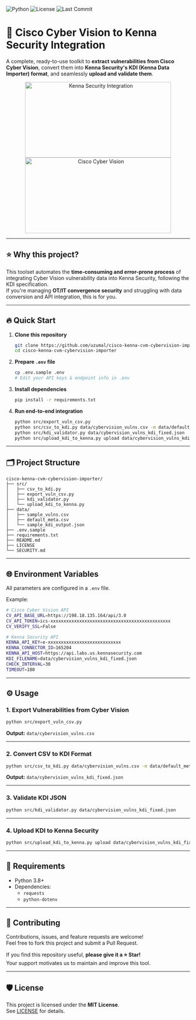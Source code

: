![Python](https://img.shields.io/badge/Python-3.8%2B-blue)
![License](https://img.shields.io/badge/License-MIT-blue)
![Last Commit](https://img.shields.io/github/last-commit/uzumal/cisco-kenna-cvm-cybervision-importer)
# 🚀 Cisco Cyber Vision to Kenna Security Integration

A complete, ready-to-use toolkit to **extract vulnerabilities from Cisco Cyber Vision**, convert them into **Kenna Security's KDI (Kenna Data Importer) format**, and seamlessly **upload and validate them**.

<p align="center">
  <img width="400" height="207" alt="Kenna Security Integration" src="https://github.com/user-attachments/assets/66de3461-4fe1-40a1-9fa3-6d774bf9c168">
  <img width="400" height="207" alt="Cisco Cyber Vision" src="https://github.com/user-attachments/assets/492bde21-9bef-45eb-8549-7fed7805997a">
</p>

---

## ⭐ Why this project?

This toolset automates the **time-consuming and error-prone process** of integrating Cyber Vision vulnerability data into Kenna Security, following the KDI specification.  
If you're managing **OT/IT convergence security** and struggling with data conversion and API integration, this is for you.

---

## 🔥 Quick Start

1. **Clone this repository**
    ```bash
    git clone https://github.com/uzumal/cisco-kenna-cvm-cybervision-importer.git
    cd cisco-kenna-cvm-cybervision-importer
    ```

2. **Prepare `.env` file**
    ```bash
    cp .env.sample .env
    # Edit your API keys & endpoint info in .env
    ```

3. **Install dependencies**
    ```bash
    pip install -r requirements.txt
    ```

4. **Run end-to-end integration**
    ```bash
    python src/export_vuln_csv.py
    python src/csv_to_kdi.py data/cybervision_vulns.csv -m data/default_meta.csv -o data/cybervision_vulns_kdi_fixed.json -s
    python src/kdi_validator.py data/cybervision_vulns_kdi_fixed.json
    python src/upload_kdi_to_kenna.py upload data/cybervision_vulns_kdi_fixed.json --run --monitor
    ```

---

## 🗂️ Project Structure

```
cisco-kenna-cvm-cybervision-importer/
├── src/
│   ├── csv_to_kdi.py
│   ├── export_vuln_csv.py
│   ├── kdi_validator.py
│   └── upload_kdi_to_kenna.py
├── data/
│   ├── sample_vulns.csv
│   ├── default_meta.csv
│   └── sample_kdi_output.json
├── .env.sample
├── requirements.txt
├── README.md
├── LICENSE
└── SECURITY.md
```

---

## 🌐 Environment Variables

All parameters are configured in a `.env` file.

Example:

```bash
# Cisco Cyber Vision API
CV_API_BASE_URL=https://198.18.135.164/api/3.0
CV_API_TOKEN=ics-xxxxxxxxxxxxxxxxxxxxxxxxxxxxxxxxxxxxxxxxxxxxxx
CV_VERIFY_SSL=False

# Kenna Security API
KENNA_API_KEY=e-xxxxxxxxxxxxxxxxxxxxxxxxxxxx
KENNA_CONNECTOR_ID=165204
KENNA_API_HOST=https://api.labs.us.kennasecurity.com
KDI_FILENAME=data/cybervision_vulns_kdi_fixed.json
CHECK_INTERVAL=30
TIMEOUT=180
```

---

## ⚙️ Usage

### 1. Export Vulnerabilities from Cyber Vision

```bash
python src/export_vuln_csv.py
```
**Output:** `data/cybervision_vulns.csv`

---

### 2. Convert CSV to KDI Format

```bash
python src/csv_to_kdi.py data/cybervision_vulns.csv -m data/default_meta.csv -o data/cybervision_vulns_kdi_fixed.json -s
```

**Output:** `data/cybervision_vulns_kdi_fixed.json`

---

### 3. Validate KDI JSON

```bash
python src/kdi_validator.py data/cybervision_vulns_kdi_fixed.json
```

---

### 4. Upload KDI to Kenna Security

```bash
python src/upload_kdi_to_kenna.py upload data/cybervision_vulns_kdi_fixed.json --run --monitor
```

---

## 📄 Requirements

- Python 3.8+
- Dependencies:
    - `requests`
    - `python-dotenv`

---

## 🤝 Contributing

Contributions, issues, and feature requests are welcome!  
Feel free to fork this project and submit a Pull Request.

If you find this repository useful, **please give it a ⭐️ Star!**  
Your support motivates us to maintain and improve this tool.

---

## 🛡️ License

This project is licensed under the **MIT License**.  
See [LICENSE](./LICENSE) for details.
